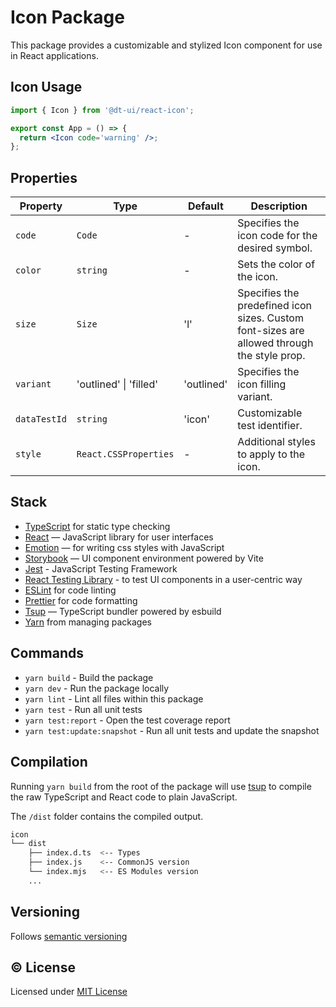 # Icon Package

This package provides a customizable and stylized Icon component for use in React applications.

## Icon Usage

```jsx
import { Icon } from '@dt-ui/react-icon';

export const App = () => {
  return <Icon code='warning' />;
};
```

## Properties

| Property     | Type                   | Default    | Description                                                                                |
| ------------ | ---------------------- | ---------- | ------------------------------------------------------------------------------------------ |
| `code`       | `Code`                 | -          | Specifies the icon code for the desired symbol.                                            |
| `color`      | `string`               | -          | Sets the color of the icon.                                                                |
| `size`       | `Size`                 | 'l'        | Specifies the predefined icon sizes. Custom font-sizes are allowed through the style prop. |
| `variant`    | 'outlined' \| 'filled' | 'outlined' | Specifies the icon filling variant.                                                        |
| `dataTestId` | `string`               | 'icon'     | Customizable test identifier.                                                              |
| `style`      | `React.CSSProperties`  | -          | Additional styles to apply to the icon.                                                    |

## Stack

- [TypeScript](https://www.typescriptlang.org/) for static type checking
- [React](https://reactjs.org/) — JavaScript library for user interfaces
- [Emotion](https://emotion.sh/docs/introduction) — for writing css styles with JavaScript
- [Storybook](https://storybook.js.org/) — UI component environment powered by Vite
- [Jest](https://jestjs.io/) - JavaScript Testing Framework
- [React Testing Library](https://testing-library.com/) - to test UI components in a user-centric way
- [ESLint](https://eslint.org/) for code linting
- [Prettier](https://prettier.io) for code formatting
- [Tsup](https://github.com/egoist/tsup) — TypeScript bundler powered by esbuild
- [Yarn](https://yarnpkg.com/) from managing packages

## Commands

- `yarn build` - Build the package
- `yarn dev` - Run the package locally
- `yarn lint` - Lint all files within this package
- `yarn test` - Run all unit tests
- `yarn test:report` - Open the test coverage report
- `yarn test:update:snapshot` - Run all unit tests and update the snapshot

## Compilation

Running `yarn build` from the root of the package will use [tsup](https://tsup.egoist.dev/) to compile the raw TypeScript and React code to plain JavaScript.

The `/dist` folder contains the compiled output.

```bash
icon
└── dist
    ├── index.d.ts  <-- Types
    ├── index.js    <-- CommonJS version
    └── index.mjs   <-- ES Modules version
    ...
```

## Versioning

Follows [semantic versioning](https://semver.org/)

## &copy; License

Licensed under [MIT License](LICENSE.md)
